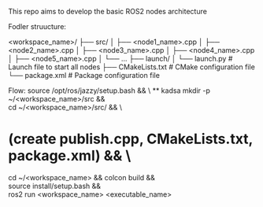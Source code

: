 This repo aims to develop the basic ROS2 nodes architecture

Fodler struucture:

<workspace_name>/
├── src/
│   ├── <node1_name>.cpp
│   ├── <node2_name>.cpp
│   ├── <node3_name>.cpp
│   ├── <node4_name>.cpp
│   ├── <node5_name>.cpp
│   └── ...
├── launch/
│   └── launch.py # Launch file to start all nodes
├── CMakeLists.txt # CMake configuration file
└── package.xml # Package configuration file

Flow:
source /opt/ros/jazzy/setup.bash && \ ** kadsa <!-- The path is set in Docker config, we can skip this -->
mkdir -p ~/<workspace_name>/src && \
cd ~/<workspace_name>/src/ && \
# (create publish.cpp, CMakeLists.txt, package.xml) && \
cd ~/<workspace_name> && colcon build && \
source install/setup.bash && \
ros2 run <workspace_name> <executable_name>